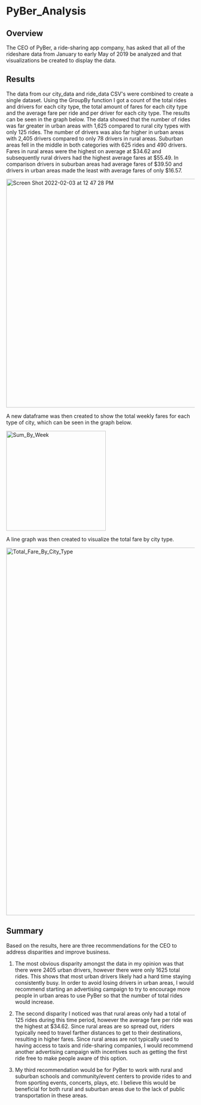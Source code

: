 # PyBer_Analysis

## Overview 
The CEO of PyBer, a ride-sharing app company, has asked that all of the rideshare data from January to early May of 2019 be analyzed and that visualizations be created to display the data. 

## Results
The data from our city_data and ride_data CSV's were combined to create a single dataset. Using the GroupBy function I got a count of the total rides and drivers for each city type, the total amount of fares for each city type and the average fare per ride and per driver for each city type. The results can be seen in the graph below. The data showed that the number of rides was far greater in urban areas with 1,625 compared to rural city types with only 125 rides. The number of drivers was also far higher in urban areas with 2,405 drivers compared to only 78 drivers in rural areas. Suburban areas fell in the middle in both categories with 625 rides and 490 drivers. Fares in rural areas were the highest on average at $34.62 and subsequently rural drivers had the highest average fares at $55.49. In comparison drivers in suburban areas had average fares of $39.50 and drivers in urban areas made the least with average fares of only $16.57. 

<img width="609" alt="Screen Shot 2022-02-03 at 12 47 28 PM" src="https://user-images.githubusercontent.com/60076980/152409144-3ddd0cc7-595d-4faa-9748-d49bb5cf9bb4.png">


A new dataframe was then created to show the total weekly fares for each type of city, which can be seen in the graph below.  

<img width="266" alt="Sum_By_Week" src="https://user-images.githubusercontent.com/60076980/152409857-89e133be-52d0-4b52-93bf-9ddd601ffc60.png">

A line graph was then created to visualize the total fare by city type.

<img width="979" alt="Total_Fare_By_City_Type" src="https://user-images.githubusercontent.com/60076980/152407593-e3d4d21a-c3ae-4cce-b6d2-5f7c4c5ab2a8.png">


## Summary
Based on the results, here are three recommendations for the CEO to address disparities and improve business.

1. The most obvious disparity amongst the data in my opinion was that there were 2405 urban drivers, however there were only 1625 total rides. This shows that most urban drivers likely had a hard time staying consistently busy. In order to avoid losing drivers in urban areas, I would recommend starting an advertising campaign to try to encourage more people in urban areas to use PyBer so that the number of total rides would increase.

2. The second disparity I noticed was that rural areas only had a total of 125 rides during this time period, however the average fare per ride was the highest at $34.62. Since rural areas are so spread out, riders typically need to travel farther distances to get to their destinations, resulting in higher fares. Since rural areas are not typically used to having access to taxis and ride-sharing companies, I would recommend another advertising campaign with incentives such as getting the first ride free to make people aware of this option. 

3. My third recommendation would be for PyBer to work with rural and suburban schools and community/event centers to provide rides to and from sporting events, concerts, plays, etc. I believe this would be beneficial for both rural and suburban areas due to the lack of public transportation in these areas. 
